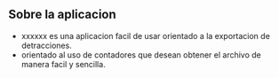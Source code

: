 ## Sobre la aplicacion

- xxxxxx es una aplicacion facil de usar orientado a la exportacion de detracciones.
- orientado al uso de contadores que desean obtener el archivo de manera facil y sencilla.